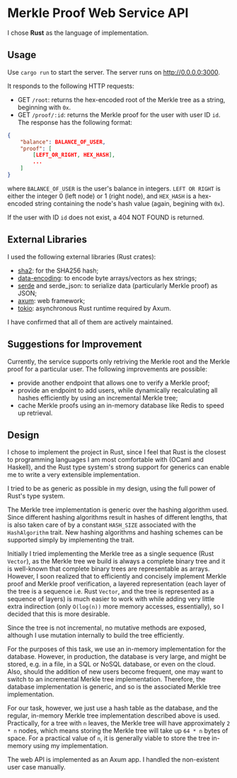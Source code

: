 # Merkle Proof Web Service API

I chose **Rust** as the language of implementation.

## Usage

Use `cargo run` to start the server. The server runs on http://0.0.0.0:3000.

It responds to the following HTTP requests:

* GET `/root`: returns the hex-encoded root of the Merkle tree as a
string, beginning with `0x`.
* GET `/proof/:id`: returns the Merkle proof for the user with user ID `id`.
The response has the following format:
```json
{
    "balance": BALANCE_OF_USER,
    "proof": [
        [LEFT_OR_RIGHT, HEX_HASH],
        ...
    ]
}
```
where `BALANCE_OF_USER` is the user's balance in integers. `LEFT OR RIGHT`
is either the integer 0 (left node) or 1 (right node), and `HEX_HASH`
is a hex-encoded string containing the node's hash value (again, begining with `0x`).

If the user with ID `id` does not exist, a 404 NOT FOUND is returned.

## External Libraries

I used the following external libraries (Rust crates):

* [sha2](https://docs.rs/sha2/latest/sha2/): for the SHA256 hash;
* [data-encoding](https://crates.io/crates/data-encoding): to encode byte arrays/vectors as hex strings;
* [serde](https://serde.rs/) and serde_json: to serialize data (particularly Merkle proof) as JSON;
* [axum](https://crates.io/crates/axum): web framework;
* [tokio](https://tokio.rs/): asynchronous Rust runtime required by Axum.

I have confirmed that all of them are actively maintained.

## Suggestions for Improvement
Currently, the service supports only retriving the Merkle root and the
Merkle proof for a particular user. The following improvements are possible:

* provide another endpoint that allows one to verify a Merkle proof;
* provide an endpoint to add users, while dynamically recalculating all
hashes efficiently by using an incremental Merkle tree;
* cache Merkle proofs using an in-memory database like Redis to speed
up retrieval.

## Design

I chose to implement the project in Rust, since I feel that Rust is the closest
to programming languages I am most comfortable with (OCaml and Haskell), and
the Rust type system's strong support for generics can enable me to write a very
extensible implementation.

I tried to be as generic as possible in my design, using the full power of
Rust's type system.

The Merkle tree implementation is generic over the hashing algorithm used.
Since different hashing algorithms result in hashes of different lengths,
that is also taken care of by a constant `HASH_SIZE` associated with the
`HashAlgorithm` trait. New hashing algorithms and hashing schemes
can be supported simply by implementing the trait.

Initially I tried implementing the Merkle tree as a single sequence (Rust
`Vector`), as the Merkle tree we build is always a complete binary tree and
it is well-known that complete binary trees are representable as arrays.
However, I soon realized that to efficiently and concisely implement Merkle
proof and Merkle proof verification, a layered representation (each layer
of the tree is a sequence i.e. Rust `Vector`, and the tree is represented
as a sequence of layers) is much easier to work with while adding very little
extra indirection (only `O(log(n))` more memory accesses, essentially), so
I decided that this is more desirable.

Since the tree is not incremental, no mutative methods are exposed, although
I use mutation internally to build the tree efficiently.

For the purposes of this task, we use an in-memory implementation for
the database. However, in production, the database is very large, and
might be stored, e.g. in a file, in a SQL or NoSQL database, or
even on the cloud. Also, should the addition of new users become frequent,
one may want to switch to an incremental Merkle tree implementation.
Therefore, the database implementation is generic, and so is the associated
Merkle tree implementation.

For our task, however, we just use a hash table as the database, and the
regular, in-memory Merkle tree implementation described above is used.
Practically, for a tree with `n` leaves, the Merkle tree will have
approximately `2 * n` nodes, which means storing the Merkle tree will take up
`64 * n` bytes of space. For a practical value of `n`, it is generally viable
to store the tree in-memory using my implementation.

The web API is implemented as an Axum app. I handled the non-existent user
case manually.